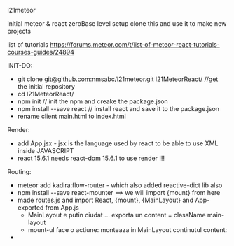 l21meteor

initial meteor & react zeroBase level setup
clone this and use it to make new projects

list of tutorials
https://forums.meteor.com/t/list-of-meteor-react-tutorials-courses-guides/24894

INIT-DO:
- git clone git@github.com:nmsabc/l21meteor.git l21MeteorReact/ //get the initial repository
- cd l21MeteorReact/
- npm init    // init the npm and creake the package.json
- npm install --save react // install react and save it to the package.json
- rename client main.html to index.html

Render:
- add App.jsx - jsx is the language used by react to be able to use XML inside JAVASCRIPT
- react 15.6.1 needs react-dom 15.6.1 to use render !!!

Routing:
- meteor add kadira:flow-router - which also added reactive-dict lib also
- npm install --save react-mounter ==> we will import {mount} from here
- made routes.js and import React, {mount}, {MainLayout} and App-exported from App.js
  - MainLayout e putin ciudat ... exporta un content = className main-layout
  - mount-ul face o actiune: monteaza in MainLayout continutul content: <App />
-
